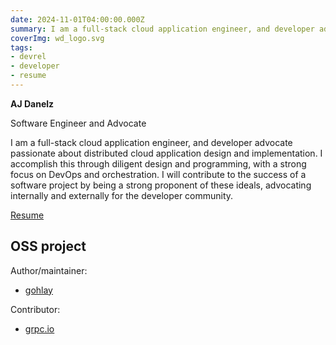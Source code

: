 ```yaml
---
date: 2024-11-01T04:00:00.000Z
summary: I am a full-stack cloud application engineer, and developer advocate passionate about distributed cloud application design and implementation. I accomplish this through diligent design and programming, with a strong focus on DevOps and orchestration. I will contribute to the success of a software project by being a strong proponent of these ideals, advocating internally and externally for the developer community.
coverImg: wd_logo.svg
tags:
- devrel
- developer
- resume
---
```


**AJ Danelz**

Software Engineer and Advocate

I am a full-stack cloud application engineer, and developer advocate passionate about distributed cloud application design and implementation. I accomplish this through diligent design and programming, with a strong focus on DevOps and orchestration. I will contribute to the success of a software project by being a strong proponent of these ideals, advocating internally and externally for the developer community.

[Resume](/about)

## OSS project

Author/maintainer:

- [gohlay](https://github.com/vordimous/gohlay)

Contributor:

- [grpc.io](https://github.com/grpc/grpc.io/commits?author=vordimous)
